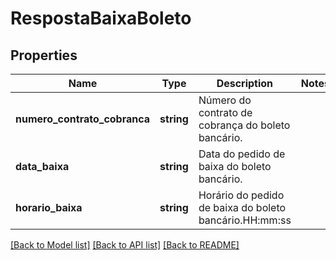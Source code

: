 # RespostaBaixaBoleto

## Properties
Name | Type | Description | Notes
------------ | ------------- | ------------- | -------------
**numero_contrato_cobranca** | **string** | Número do contrato de cobrança do boleto bancário. | 
**data_baixa** | **string** | Data do pedido de baixa do boleto bancário. | 
**horario_baixa** | **string** | Horário do pedido de baixa do boleto bancário.HH:mm:ss | 

[[Back to Model list]](../../README.md#documentation-for-models) [[Back to API list]](../../README.md#documentation-for-api-endpoints) [[Back to README]](../../README.md)

